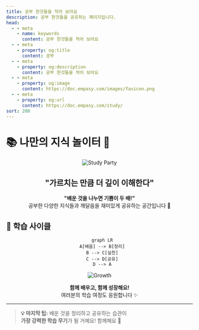 ```yaml
---
title: 공부 한것들을 적어 보아요
description: 공부 한것들을 공유하는 페이지입니다.
head:
  - - meta
    - name: keywords
      content: 공부 한것들을 적어 보아요
  - - meta
    - property: og:title
      content: 공부
  - - meta
    - property: og:description
      content: 공부 한것들을 적어 보아요
  - - meta
    - property: og:image
      content: https://doc.empasy.com/images/favicon.png
  - - meta
    - property: og:url
      content: https://doc.empasy.com/study/
sort: 200
---
```


# 📚 나만의 지식 놀이터 🎪

<div align="center">

![Study Party](https://media1.giphy.com/media/v1.Y2lkPTc5MGI3NjExaWNza2p5ZTgxd2FuOWM4bW1lcnl0NWx1bjVjbGs4dG41dTF3N2tpbyZlcD12MV9pbnRlcm5hbF9naWZfYnlfaWQmY3Q9Zw/fhAwk4DnqNgw8/giphy.gif)

## "가르치는 만큼 더 깊이 이해한다"

**"배운 것을 나누면 기쁨이 두 배!"**  
공부한 다양한 지식들과 깨달음을 재미있게 공유하는 공간입니다 🎯

</div>

## 🎯 학습 사이클

<div align="center">

```mermaid
  graph LR
  A[배움] --> B[정리]
  B --> C[실천]
  C --> D[공유]
  D --> A
```

![Growth](https://media2.giphy.com/media/v1.Y2lkPTc5MGI3NjExMjEzZHlvZ3BjeHkydHMwcno3N3B3ajg4am5uNHhmbXU1cGVqdHA1ZSZlcD12MV9pbnRlcm5hbF9naWZfYnlfaWQmY3Q9Zw/m7YYGSBBkDM9VUbcte/giphy.gif)

**함께 배우고, 함께 성장해요!**  
여러분의 학습 여정도 응원합니다 ✨

</div>

---

> **💡 마지막 팁:** 배운 것을 정리하고 공유하는 습관이  
> **가장 강력한 학습 무기**가 될 거예요! 함께해요 🚀
